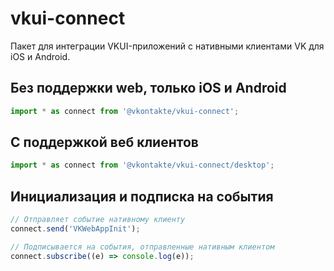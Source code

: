 # vkui-connect

Пакет для интеграции VKUI-приложений с нативными клиентами VK для iOS и Android.

## Без поддержки web, только iOS и Android 
```js
import * as connect from '@vkontakte/vkui-connect';
```

## С поддержкой веб клиентов
```js
import * as connect from '@vkontakte/vkui-connect/desktop';
```

## Инициализация и подписка на события
```js
// Отправляет событие нативному клиенту
connect.send('VKWebAppInit');

// Подписывается на события, отправленные нативным клиентом
connect.subscribe((e) => console.log(e));
```